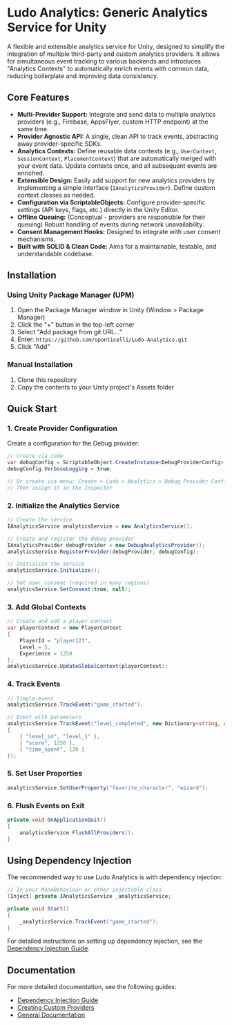 # Ludo Analytics: Generic Analytics Service for Unity

A flexible and extensible analytics service for Unity, designed to simplify the integration of multiple third-party and custom analytics providers. It allows for simultaneous event tracking to various backends and introduces "Analytics Contexts" to automatically enrich events with common data, reducing boilerplate and improving data consistency.

## Core Features

* **Multi-Provider Support:** Integrate and send data to multiple analytics providers (e.g., Firebase, AppsFlyer, custom HTTP endpoint) at the same time.
* **Provider Agnostic API:** A single, clean API to track events, abstracting away provider-specific SDKs.
* **Analytics Contexts:** Define reusable data contexts (e.g., `UserContext`, `SessionContext`, `PlacementContext`) that are automatically merged with your event data. Update contexts once, and all subsequent events are enriched.
* **Extensible Design:** Easily add support for new analytics providers by implementing a simple interface (`IAnalyticsProvider`). Define custom context classes as needed.
* **Configuration via ScriptableObjects:** Configure provider-specific settings (API keys, flags, etc.) directly in the Unity Editor.
* **Offline Queuing:** (Conceptual - providers are responsible for their queuing) Robust handling of events during network unavailability.
* **Consent Management Hooks:** Designed to integrate with user consent mechanisms.
* **Built with SOLID & Clean Code:** Aims for a maintainable, testable, and understandable codebase.

## Installation

### Using Unity Package Manager (UPM)

1. Open the Package Manager window in Unity (Window > Package Manager)
2. Click the "+" button in the top-left corner
3. Select "Add package from git URL..."
4. Enter: `https://github.com/sponticelli/Ludo-Analytics.git`
5. Click "Add"

### Manual Installation

1. Clone this repository
2. Copy the contents to your Unity project's Assets folder

## Quick Start

### 1. Create Provider Configuration

Create a configuration for the Debug provider:

```csharp
// Create via code
var debugConfig = ScriptableObject.CreateInstance<DebugProviderConfig>();
debugConfig.VerboseLogging = true;

// Or create via menu: Create > Ludo > Analytics > Debug Provider Config
// Then assign it in the Inspector
```

### 2. Initialize the Analytics Service

```csharp
// Create the service
IAnalyticsService analyticsService = new AnalyticsService();

// Create and register the debug provider
IAnalyticsProvider debugProvider = new DebugAnalyticsProvider();
analyticsService.RegisterProvider(debugProvider, debugConfig);

// Initialize the service
analyticsService.Initialize();

// Set user consent (required in many regions)
analyticsService.SetConsent(true, null);
```

### 3. Add Global Contexts

```csharp
// Create and add a player context
var playerContext = new PlayerContext
{
    PlayerId = "player123",
    Level = 5,
    Experience = 1250
};
analyticsService.UpdateGlobalContext(playerContext);
```

### 4. Track Events

```csharp
// Simple event
analyticsService.TrackEvent("game_started");

// Event with parameters
analyticsService.TrackEvent("level_completed", new Dictionary<string, object>
{
    { "level_id", "level_1" },
    { "score", 1250 },
    { "time_spent", 120 }
});
```

### 5. Set User Properties

```csharp
analyticsService.SetUserProperty("favorite_character", "wizard");
```

### 6. Flush Events on Exit

```csharp
private void OnApplicationQuit()
{
    analyticsService.FlushAllProviders();
}
```

## Using Dependency Injection

The recommended way to use Ludo Analytics is with dependency injection:

```csharp
// In your MonoBehaviour or other injectable class
[Inject] private IAnalyticsService _analyticsService;

private void Start()
{
    _analyticsService.TrackEvent("game_started");
}
```

For detailed instructions on setting up dependency injection, see the [Dependency Injection Guide](Documentation/DependencyInjection.md).

## Documentation

For more detailed documentation, see the following guides:

- [Dependency Injection Guide](Documentation/DependencyInjection.md)
- [Creating Custom Providers](Documentation/CustomProviders.md)
- [General Documentation](Documentation/README.md)